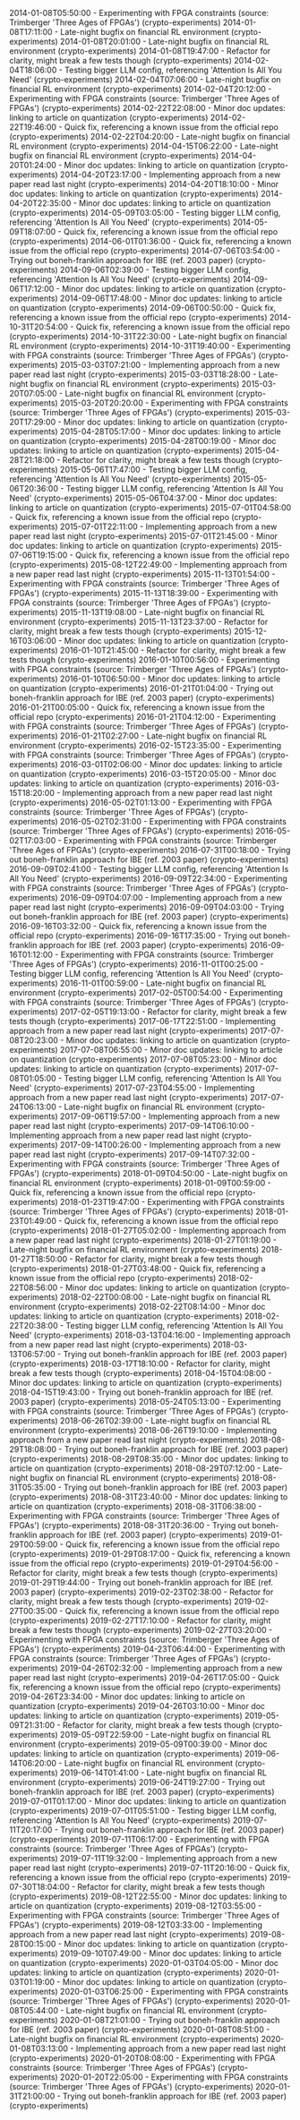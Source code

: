 2014-01-08T05:50:00 - Experimenting with FPGA constraints (source: Trimberger 'Three Ages of FPGAs') (crypto-experiments)
2014-01-08T17:11:00 - Late-night bugfix on financial RL environment (crypto-experiments)
2014-01-08T20:01:00 - Late-night bugfix on financial RL environment (crypto-experiments)
2014-01-08T19:47:00 - Refactor for clarity, might break a few tests though (crypto-experiments)
2014-02-04T18:06:00 - Testing bigger LLM config, referencing 'Attention Is All You Need' (crypto-experiments)
2014-02-04T07:06:00 - Late-night bugfix on financial RL environment (crypto-experiments)
2014-02-04T20:12:00 - Experimenting with FPGA constraints (source: Trimberger 'Three Ages of FPGAs') (crypto-experiments)
2014-02-22T22:08:00 - Minor doc updates: linking to article on quantization (crypto-experiments)
2014-02-22T19:46:00 - Quick fix, referencing a known issue from the official repo (crypto-experiments)
2014-02-22T04:20:00 - Late-night bugfix on financial RL environment (crypto-experiments)
2014-04-15T06:22:00 - Late-night bugfix on financial RL environment (crypto-experiments)
2014-04-20T01:24:00 - Minor doc updates: linking to article on quantization (crypto-experiments)
2014-04-20T23:17:00 - Implementing approach from a new paper read last night (crypto-experiments)
2014-04-20T18:10:00 - Minor doc updates: linking to article on quantization (crypto-experiments)
2014-04-20T22:35:00 - Minor doc updates: linking to article on quantization (crypto-experiments)
2014-05-09T03:05:00 - Testing bigger LLM config, referencing 'Attention Is All You Need' (crypto-experiments)
2014-05-09T18:07:00 - Quick fix, referencing a known issue from the official repo (crypto-experiments)
2014-06-01T01:36:00 - Quick fix, referencing a known issue from the official repo (crypto-experiments)
2014-07-06T03:54:00 - Trying out boneh-franklin approach for IBE (ref. 2003 paper) (crypto-experiments)
2014-09-06T02:39:00 - Testing bigger LLM config, referencing 'Attention Is All You Need' (crypto-experiments)
2014-09-06T17:12:00 - Minor doc updates: linking to article on quantization (crypto-experiments)
2014-09-06T17:48:00 - Minor doc updates: linking to article on quantization (crypto-experiments)
2014-09-06T00:50:00 - Quick fix, referencing a known issue from the official repo (crypto-experiments)
2014-10-31T20:54:00 - Quick fix, referencing a known issue from the official repo (crypto-experiments)
2014-10-31T22:30:00 - Late-night bugfix on financial RL environment (crypto-experiments)
2014-10-31T19:40:00 - Experimenting with FPGA constraints (source: Trimberger 'Three Ages of FPGAs') (crypto-experiments)
2015-03-03T07:21:00 - Implementing approach from a new paper read last night (crypto-experiments)
2015-03-03T18:28:00 - Late-night bugfix on financial RL environment (crypto-experiments)
2015-03-20T07:05:00 - Late-night bugfix on financial RL environment (crypto-experiments)
2015-03-20T20:20:00 - Experimenting with FPGA constraints (source: Trimberger 'Three Ages of FPGAs') (crypto-experiments)
2015-03-20T17:29:00 - Minor doc updates: linking to article on quantization (crypto-experiments)
2015-04-28T05:17:00 - Minor doc updates: linking to article on quantization (crypto-experiments)
2015-04-28T00:19:00 - Minor doc updates: linking to article on quantization (crypto-experiments)
2015-04-28T21:18:00 - Refactor for clarity, might break a few tests though (crypto-experiments)
2015-05-06T17:47:00 - Testing bigger LLM config, referencing 'Attention Is All You Need' (crypto-experiments)
2015-05-06T20:36:00 - Testing bigger LLM config, referencing 'Attention Is All You Need' (crypto-experiments)
2015-05-06T04:37:00 - Minor doc updates: linking to article on quantization (crypto-experiments)
2015-07-01T04:58:00 - Quick fix, referencing a known issue from the official repo (crypto-experiments)
2015-07-01T22:11:00 - Implementing approach from a new paper read last night (crypto-experiments)
2015-07-01T21:45:00 - Minor doc updates: linking to article on quantization (crypto-experiments)
2015-07-06T19:15:00 - Quick fix, referencing a known issue from the official repo (crypto-experiments)
2015-08-12T22:49:00 - Implementing approach from a new paper read last night (crypto-experiments)
2015-11-13T01:54:00 - Experimenting with FPGA constraints (source: Trimberger 'Three Ages of FPGAs') (crypto-experiments)
2015-11-13T18:39:00 - Experimenting with FPGA constraints (source: Trimberger 'Three Ages of FPGAs') (crypto-experiments)
2015-11-13T19:08:00 - Late-night bugfix on financial RL environment (crypto-experiments)
2015-11-13T23:37:00 - Refactor for clarity, might break a few tests though (crypto-experiments)
2015-12-16T03:06:00 - Minor doc updates: linking to article on quantization (crypto-experiments)
2016-01-10T21:45:00 - Refactor for clarity, might break a few tests though (crypto-experiments)
2016-01-10T00:56:00 - Experimenting with FPGA constraints (source: Trimberger 'Three Ages of FPGAs') (crypto-experiments)
2016-01-10T06:50:00 - Minor doc updates: linking to article on quantization (crypto-experiments)
2016-01-21T01:04:00 - Trying out boneh-franklin approach for IBE (ref. 2003 paper) (crypto-experiments)
2016-01-21T00:05:00 - Quick fix, referencing a known issue from the official repo (crypto-experiments)
2016-01-21T04:12:00 - Experimenting with FPGA constraints (source: Trimberger 'Three Ages of FPGAs') (crypto-experiments)
2016-01-21T02:27:00 - Late-night bugfix on financial RL environment (crypto-experiments)
2016-02-15T23:35:00 - Experimenting with FPGA constraints (source: Trimberger 'Three Ages of FPGAs') (crypto-experiments)
2016-03-01T02:06:00 - Minor doc updates: linking to article on quantization (crypto-experiments)
2016-03-15T20:05:00 - Minor doc updates: linking to article on quantization (crypto-experiments)
2016-03-15T18:20:00 - Implementing approach from a new paper read last night (crypto-experiments)
2016-05-02T01:13:00 - Experimenting with FPGA constraints (source: Trimberger 'Three Ages of FPGAs') (crypto-experiments)
2016-05-02T02:31:00 - Experimenting with FPGA constraints (source: Trimberger 'Three Ages of FPGAs') (crypto-experiments)
2016-05-02T17:03:00 - Experimenting with FPGA constraints (source: Trimberger 'Three Ages of FPGAs') (crypto-experiments)
2016-07-31T00:18:00 - Trying out boneh-franklin approach for IBE (ref. 2003 paper) (crypto-experiments)
2016-09-09T02:41:00 - Testing bigger LLM config, referencing 'Attention Is All You Need' (crypto-experiments)
2016-09-09T22:34:00 - Experimenting with FPGA constraints (source: Trimberger 'Three Ages of FPGAs') (crypto-experiments)
2016-09-09T04:07:00 - Implementing approach from a new paper read last night (crypto-experiments)
2016-09-09T04:03:00 - Trying out boneh-franklin approach for IBE (ref. 2003 paper) (crypto-experiments)
2016-09-16T03:32:00 - Quick fix, referencing a known issue from the official repo (crypto-experiments)
2016-09-16T17:35:00 - Trying out boneh-franklin approach for IBE (ref. 2003 paper) (crypto-experiments)
2016-09-16T01:12:00 - Experimenting with FPGA constraints (source: Trimberger 'Three Ages of FPGAs') (crypto-experiments)
2016-11-01T00:25:00 - Testing bigger LLM config, referencing 'Attention Is All You Need' (crypto-experiments)
2016-11-01T00:59:00 - Late-night bugfix on financial RL environment (crypto-experiments)
2017-02-05T00:54:00 - Experimenting with FPGA constraints (source: Trimberger 'Three Ages of FPGAs') (crypto-experiments)
2017-02-05T19:13:00 - Refactor for clarity, might break a few tests though (crypto-experiments)
2017-06-17T22:51:00 - Implementing approach from a new paper read last night (crypto-experiments)
2017-07-08T20:23:00 - Minor doc updates: linking to article on quantization (crypto-experiments)
2017-07-08T06:55:00 - Minor doc updates: linking to article on quantization (crypto-experiments)
2017-07-08T05:23:00 - Minor doc updates: linking to article on quantization (crypto-experiments)
2017-07-08T01:05:00 - Testing bigger LLM config, referencing 'Attention Is All You Need' (crypto-experiments)
2017-07-23T04:55:00 - Implementing approach from a new paper read last night (crypto-experiments)
2017-07-24T06:13:00 - Late-night bugfix on financial RL environment (crypto-experiments)
2017-09-06T19:57:00 - Implementing approach from a new paper read last night (crypto-experiments)
2017-09-14T06:10:00 - Implementing approach from a new paper read last night (crypto-experiments)
2017-09-14T00:26:00 - Implementing approach from a new paper read last night (crypto-experiments)
2017-09-14T07:32:00 - Experimenting with FPGA constraints (source: Trimberger 'Three Ages of FPGAs') (crypto-experiments)
2018-01-09T04:50:00 - Late-night bugfix on financial RL environment (crypto-experiments)
2018-01-09T00:59:00 - Quick fix, referencing a known issue from the official repo (crypto-experiments)
2018-01-23T19:47:00 - Experimenting with FPGA constraints (source: Trimberger 'Three Ages of FPGAs') (crypto-experiments)
2018-01-23T01:49:00 - Quick fix, referencing a known issue from the official repo (crypto-experiments)
2018-01-27T05:02:00 - Implementing approach from a new paper read last night (crypto-experiments)
2018-01-27T01:19:00 - Late-night bugfix on financial RL environment (crypto-experiments)
2018-01-27T18:50:00 - Refactor for clarity, might break a few tests though (crypto-experiments)
2018-01-27T03:48:00 - Quick fix, referencing a known issue from the official repo (crypto-experiments)
2018-02-22T08:56:00 - Minor doc updates: linking to article on quantization (crypto-experiments)
2018-02-22T00:08:00 - Late-night bugfix on financial RL environment (crypto-experiments)
2018-02-22T08:14:00 - Minor doc updates: linking to article on quantization (crypto-experiments)
2018-02-22T20:38:00 - Testing bigger LLM config, referencing 'Attention Is All You Need' (crypto-experiments)
2018-03-13T04:16:00 - Implementing approach from a new paper read last night (crypto-experiments)
2018-03-13T06:57:00 - Trying out boneh-franklin approach for IBE (ref. 2003 paper) (crypto-experiments)
2018-03-17T18:10:00 - Refactor for clarity, might break a few tests though (crypto-experiments)
2018-04-15T04:08:00 - Minor doc updates: linking to article on quantization (crypto-experiments)
2018-04-15T19:43:00 - Trying out boneh-franklin approach for IBE (ref. 2003 paper) (crypto-experiments)
2018-05-24T05:13:00 - Experimenting with FPGA constraints (source: Trimberger 'Three Ages of FPGAs') (crypto-experiments)
2018-06-26T02:39:00 - Late-night bugfix on financial RL environment (crypto-experiments)
2018-06-26T19:10:00 - Implementing approach from a new paper read last night (crypto-experiments)
2018-08-29T18:08:00 - Trying out boneh-franklin approach for IBE (ref. 2003 paper) (crypto-experiments)
2018-08-29T08:35:00 - Minor doc updates: linking to article on quantization (crypto-experiments)
2018-08-29T07:12:00 - Late-night bugfix on financial RL environment (crypto-experiments)
2018-08-31T05:35:00 - Trying out boneh-franklin approach for IBE (ref. 2003 paper) (crypto-experiments)
2018-08-31T23:40:00 - Minor doc updates: linking to article on quantization (crypto-experiments)
2018-08-31T06:38:00 - Experimenting with FPGA constraints (source: Trimberger 'Three Ages of FPGAs') (crypto-experiments)
2018-08-31T20:36:00 - Trying out boneh-franklin approach for IBE (ref. 2003 paper) (crypto-experiments)
2019-01-29T00:59:00 - Quick fix, referencing a known issue from the official repo (crypto-experiments)
2019-01-29T08:17:00 - Quick fix, referencing a known issue from the official repo (crypto-experiments)
2019-01-29T04:56:00 - Refactor for clarity, might break a few tests though (crypto-experiments)
2019-01-29T19:44:00 - Trying out boneh-franklin approach for IBE (ref. 2003 paper) (crypto-experiments)
2019-02-23T02:38:00 - Refactor for clarity, might break a few tests though (crypto-experiments)
2019-02-27T00:35:00 - Quick fix, referencing a known issue from the official repo (crypto-experiments)
2019-02-27T17:10:00 - Refactor for clarity, might break a few tests though (crypto-experiments)
2019-02-27T03:20:00 - Experimenting with FPGA constraints (source: Trimberger 'Three Ages of FPGAs') (crypto-experiments)
2019-04-23T06:44:00 - Experimenting with FPGA constraints (source: Trimberger 'Three Ages of FPGAs') (crypto-experiments)
2019-04-26T02:32:00 - Implementing approach from a new paper read last night (crypto-experiments)
2019-04-26T17:05:00 - Quick fix, referencing a known issue from the official repo (crypto-experiments)
2019-04-26T23:34:00 - Minor doc updates: linking to article on quantization (crypto-experiments)
2019-04-26T03:10:00 - Minor doc updates: linking to article on quantization (crypto-experiments)
2019-05-09T21:31:00 - Refactor for clarity, might break a few tests though (crypto-experiments)
2019-05-09T22:59:00 - Late-night bugfix on financial RL environment (crypto-experiments)
2019-05-09T00:39:00 - Minor doc updates: linking to article on quantization (crypto-experiments)
2019-06-14T06:20:00 - Late-night bugfix on financial RL environment (crypto-experiments)
2019-06-14T01:41:00 - Late-night bugfix on financial RL environment (crypto-experiments)
2019-06-24T19:27:00 - Trying out boneh-franklin approach for IBE (ref. 2003 paper) (crypto-experiments)
2019-07-01T01:17:00 - Minor doc updates: linking to article on quantization (crypto-experiments)
2019-07-01T05:51:00 - Testing bigger LLM config, referencing 'Attention Is All You Need' (crypto-experiments)
2019-07-11T20:17:00 - Trying out boneh-franklin approach for IBE (ref. 2003 paper) (crypto-experiments)
2019-07-11T06:17:00 - Experimenting with FPGA constraints (source: Trimberger 'Three Ages of FPGAs') (crypto-experiments)
2019-07-11T19:32:00 - Implementing approach from a new paper read last night (crypto-experiments)
2019-07-11T20:16:00 - Quick fix, referencing a known issue from the official repo (crypto-experiments)
2019-07-30T18:04:00 - Refactor for clarity, might break a few tests though (crypto-experiments)
2019-08-12T22:55:00 - Minor doc updates: linking to article on quantization (crypto-experiments)
2019-08-12T03:55:00 - Experimenting with FPGA constraints (source: Trimberger 'Three Ages of FPGAs') (crypto-experiments)
2019-08-12T03:33:00 - Implementing approach from a new paper read last night (crypto-experiments)
2019-08-28T00:15:00 - Minor doc updates: linking to article on quantization (crypto-experiments)
2019-09-10T07:49:00 - Minor doc updates: linking to article on quantization (crypto-experiments)
2020-01-03T04:05:00 - Minor doc updates: linking to article on quantization (crypto-experiments)
2020-01-03T01:19:00 - Minor doc updates: linking to article on quantization (crypto-experiments)
2020-01-03T06:25:00 - Experimenting with FPGA constraints (source: Trimberger 'Three Ages of FPGAs') (crypto-experiments)
2020-01-08T05:44:00 - Late-night bugfix on financial RL environment (crypto-experiments)
2020-01-08T21:01:00 - Trying out boneh-franklin approach for IBE (ref. 2003 paper) (crypto-experiments)
2020-01-08T08:51:00 - Late-night bugfix on financial RL environment (crypto-experiments)
2020-01-08T03:13:00 - Implementing approach from a new paper read last night (crypto-experiments)
2020-01-20T08:08:00 - Experimenting with FPGA constraints (source: Trimberger 'Three Ages of FPGAs') (crypto-experiments)
2020-01-20T22:05:00 - Experimenting with FPGA constraints (source: Trimberger 'Three Ages of FPGAs') (crypto-experiments)
2020-01-31T21:00:00 - Trying out boneh-franklin approach for IBE (ref. 2003 paper) (crypto-experiments)
